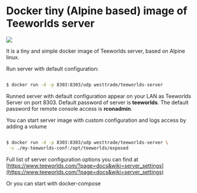 # Docker tiny (Alpine based) image of Teeworlds server

[![](https://images.microbadger.com/badges/image/westtrade/teeworlds-server.svg)](https://microbadger.com/images/westtrade/teeworlds-server "Get your own image badge on microbadger.com")

It is a tiny and simple docker image of Teeworlds server, based on Alpine linux.

Run server with default configuration:

```bash

$ docker run -d -p 8303:8303/udp westtrade/teeworlds-server

```

Runned server with default configuration appear on your LAN as Teeworlds Server on port 8303. Default password of server is **teeworlds**. The default password for remote console access is **rconadmin**. 


You can start server image with custom configuration and logs access by adding a volume

```bash

$ docker run -d -p 8303:8303/udp westtrade/teeworlds-server \
 -v ./my-teeworlds-conf:/opt/teeworlds/exposed

```

Full list of server configuration options you can find at [https://www.teeworlds.com/?page=docs&wiki=server_settings](https://www.teeworlds.com/?page=docs&wiki=server_settings)

Or you can start with docker-compose

```bash

```

